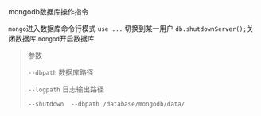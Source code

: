 mongodb数据库操作指令

`mongo`进入数据库命令行模式
`use ...` 切换到某一用户
`db.shutdownServer();`关闭数据库
`mongod`开启数据库
>参数 
>
>`--dbpath` 数据库路径
>
>`--logpath` 日志输出路径
>
>`--shutdown  --dbpath /database/mongodb/data/`